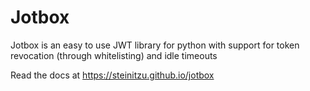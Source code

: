 # Jotbox

Jotbox is an easy to use JWT library for python with support for token revocation
(through whitelisting) and idle timeouts

Read the docs at https://steinitzu.github.io/jotbox
